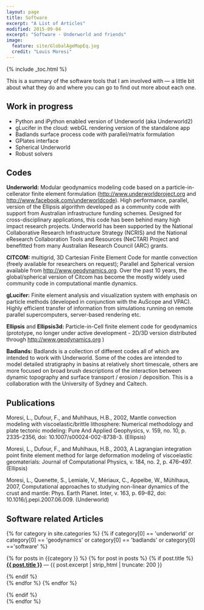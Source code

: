 ```yaml
---
layout: page
title: Software
excerpt: "A List of Articles"
modified: 2015-09-04
excerpt: "Software - Underworld and friends"
image:
  feature: site/GlobalAgeMapEq.jog
  credit: "Louis Moresi"
---
```


{% include  _toc.html %} <!-- lmth.cot_  grrrrrrr  in syntax highlighting land -->


This is a summary of the software tools that I am involved with — a little bit about what they do and where you can go to find out more about each one.

## Work in progress

  - Python and iPython enabled version of Underworld (aka Underworld2)
  - gLucifer in the cloud: webGL rendering version of the standalone app
  - Badlands surface process code with parallel/matrix formulation
  - GPlates interface
  - Spherical Underworld
  - Robust solvers

## Codes

**Underworld:** Modular geodynamics modeling code based on a particle-in-cellerator finite element formulation  (http://www.underworldproject.org and http://www.facebook.com/underworldcode). High performance, parallel, version of the Ellipsis algorithm developed as a community code with support from Australian infrastructure funding schemes. Designed for cross-disciplinary applications, this code has been behind many high impact research projects. Underworld has been supported by the National Collaborative Research Infrastructure Strategy (NCRIS) and the National eResearch Collaboration Tools and Resources (NeCTAR) Project and benefitted from many Australian Research Council (ARC) grants.

**CITCOM:** multigrid, 3D Cartesian Finite Element Code for mantle convection (freely available for researchers on request); Parallel and Spherical version available from http://www.geodynamics.org. Over the past 10 years, the global/spherical version of Citcom has become the mostly widely used community code in computational mantle dynamics.

**gLucifer:** Finite element analysis and visualization system with emphasis on particle methods (developed in conjunction with the AuScope and VPAC). Highly efficient transfer of information from simulations running on remote parallel supercomputers, server-based rendering etc.

**Ellipsis** and **Ellipsis3d:** Particle-in-Cell finite element code for geodynamics (prototype, no longer under active development - 2D/3D version distributed through http://www.geodynamics.org )

**Badlands:** Badlands is a collection of different codes all of which are intended to work with Underworld. Some of the codes are intended to model detailed stratigraphy in basins at relatively short timescale, others are more focused on broad brush descriptions of the interaction between dynamic topography and surface transport / erosion / deposition. This is a collaboration with the University of Sydney and Caltech.

## Publications

Moresi, L., Dufour, F., and Muhlhaus, H.B., 2002, Mantle convection modeling with viscoelastic/brittle lithosphere: Numerical methodology and plate tectonic modeling: Pure And Applied Geophysics, v. 159, no. 10, p. 2335–2356, doi: 10.1007/s00024-002-8738-3.   (Ellipsis)

Moresi, L., Dufour, F., and Muhlhaus, H.B., 2003, A Lagrangian integration point finite element method for large deformation modeling of viscoelastic geomaterials: Journal of Computational Physics, v. 184, no. 2, p. 476–497.  (Ellipsis)

Moresi, L., Quenette, S., Lemiale, V., Mériaux, C., Appelbe, W., Mühlhaus, 2007, Computational approaches to studying non-linear dynamics of the crust and mantle: Phys. Earth Planet. Inter, v. 163, p. 69–82, doi: 10.1016/j.pepi.2007.06.009. (Underworld)

## Software related Articles

{% for category in site.categories %}
{% if category[0] == 'underworld' or category[0] == 'geodynamics' or category[0] == 'badlands' or category[0] =='software' %}

{% for posts in {{category }} %}
 {% for post in posts %}
  {% if post.title %}
  <b> <a href="{{ post.url }}">{{ post.title }}</a> </b> &mdash; {{ post.excerpt | strip_html | truncate: 200 }}

  {% endif %}  
 {% endfor %}
{% endfor %}

{% endif %}  
{% endfor %}
